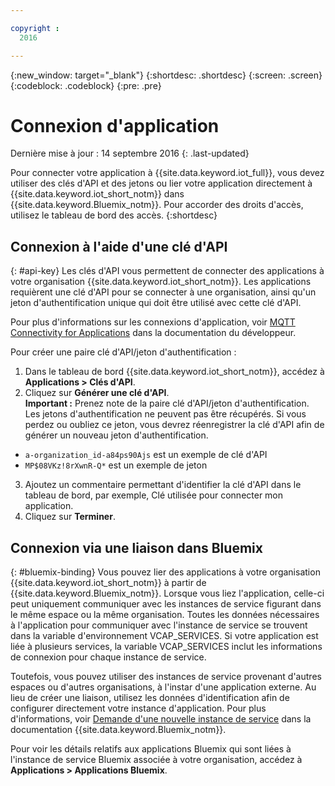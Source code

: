 ```yaml
---

copyright :
  2016

---
```


{:new_window: target="\_blank"}
{:shortdesc: .shortdesc}
{:screen: .screen}
{:codeblock: .codeblock}
{:pre: .pre}

# Connexion d'application
Dernière mise à jour : 14 septembre 2016
{: .last-updated}

Pour connecter votre application à {{site.data.keyword.iot_full}}, vous devez utiliser des clés d'API et des jetons ou lier votre application directement à {{site.data.keyword.iot_short_notm}} dans {{site.data.keyword.Bluemix_notm}}. Pour accorder des droits d'accès, utilisez le tableau de bord des accès.
{:shortdesc}

## Connexion à l'aide d'une clé d'API
{: #api-key}
Les clés d'API vous permettent de connecter des applications à votre organisation {{site.data.keyword.iot_short_notm}}. Les applications requièrent une clé d'API pour se connecter à une organisation, ainsi qu'un jeton d'authentification unique qui doit être utilisé avec cette clé d'API.  

Pour plus d'informations sur les connexions d'application, voir [MQTT Connectivity for Applications](https://docs.internetofthings.ibmcloud.com/applications/mqtt.html) dans la documentation du développeur.

Pour créer une paire clé d'API/jeton d'authentification :  
1.	Dans le tableau de bord {{site.data.keyword.iot_short_notm}}, accédez à **Applications > Clés d'API**.  
2.	Cliquez sur **Générer une clé d'API**.  
**Important :** Prenez note de la paire clé d'API/jeton d'authentification. Les jetons d'authentification ne peuvent pas être récupérés. Si vous perdez ou oubliez ce jeton, vous devrez réenregistrer la clé d'API afin de générer un nouveau jeton d'authentification.
 - `a-organization_id-a84ps90Ajs` est un exemple de clé d'API  
 - `MP$08VKz!8rXwnR-Q*` est un exemple de jeton  
3.	Ajoutez un commentaire permettant d'identifier la clé d'API dans le tableau de bord, par exemple, Clé utilisée pour connecter mon application.
4.	Cliquez sur **Terminer**.



## Connexion via une liaison dans Bluemix
{: #bluemix-binding}
Vous pouvez lier des applications à votre organisation {{site.data.keyword.iot_short_notm}} à partir de {{site.data.keyword.Bluemix_notm}}. Lorsque vous liez l'application, celle-ci peut uniquement communiquer avec les instances de service figurant dans le même espace ou la même organisation. Toutes les données nécessaires à l'application pour
communiquer avec l'instance de service se trouvent dans la variable d'environnement VCAP_SERVICES. Si votre application est liée à
plusieurs services, la variable VCAP_SERVICES inclut les informations de connexion pour chaque instance de service.  

Toutefois,
vous pouvez utiliser des instances de service provenant d'autres espaces ou d'autres organisations, à l'instar d'une application externe. Au lieu de
créer une liaison, utilisez les données d'identification afin de configurer directement votre instance d'application. Pour plus d'informations, voir [Demande d'une nouvelle instance de service](https://console.{DomainName}/docs/services/reqnsi.html#req_instance) dans la documentation {{site.data.keyword.Bluemix_notm}}.

Pour voir les détails relatifs aux applications Bluemix qui sont liées à l'instance de service Bluemix associée à votre organisation, accédez à **Applications > Applications Bluemix**.  
